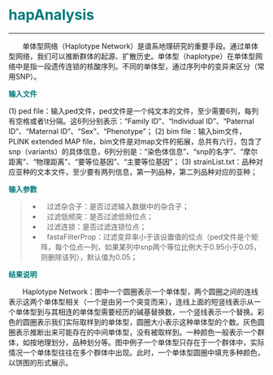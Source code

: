 # <font color="#007979">hapAnalysis</font>

---

&#160; &#160; &#160; &#160;单体型网络（Haplotype Network）是谱系地理研究的重要手段。通过单体型网络，我们可以推断群体的起源、扩散历史。单体型（haplotype）在单体型网络中是指一段遗传连锁的核酸序列。不同的单体型，通过序列中的变异来区分（常用SNP）。

**<font color="#007979">输入文件</font>**

(1) ped file：输入ped文件，ped文件是一个纯文本的文件，至少需要6列，每列有空格或者\t分隔。这6列分别表示：“Family ID”、“Individual ID”、“Paternal ID”、“Maternal ID”、“Sex”、“Phenotype”；
(2) bim file：输入bim文件，PLINK extended MAP file，bim文件是对map文件的拓展，总共有六行，包含了snp（variants）的具体信息，6列分别是：“染色体信息”、“snp的名字”、“摩尔距离”、“物理距离”、“要等位基因”、“主要等位基因”；
(3) strainList.txt：品种对应亚种的文本文件，至少要有两列信息，第一列品种，第二列品种对应的亚种；

**<font color="#007979">输入参数</font>**

> * &#160; &#160;<label id='isHetFilter'>过滤杂合子：</label>是否过滤输入数据中的杂合子；
> * &#160; &#160;<label id='isAFFilter'>过滤低频突：</label>是否过滤低频位点；
> * &#160; &#160;<label id='isCorrFilter'>过滤连锁：</label>是否过滤连锁位点；
> * &#160; &#160;<label id='fastaFilterProp'>fastaFilterProp：</label>过滤变异率小于该设置值的位点（ped文件是个矩阵，每个位点一列，如果某列中snp两个等位比例大于0.95小于0.05，则删除该列），默认值为0.05；

**<font color="#007979">结果说明</font>**

&#160; &#160; &#160; &#160;Haplotype Network：图中一个圆圈表示一个单体型，两个圆圈之间的连线表示这两个单体型相关（一个是由另一个突变而来），连线上面的短竖线表示从一个单体型到与其相连的单体型需要经历的碱基替换数，一个竖线表示一个替换。彩色的圆圈表示我们实际取样到的单体型，圆圈大小表示这种单体型的个数。灰色圆圈表示推断出来可能存在的中间单体型，没有被取样到。一种颜色一般表示一个群体，如按地理划分，品种划分等。图中例子一个单体型只存在于一个群体中，实际情况一个单体型往往在多个群体中出现。此时，一个单体型圆圈中填充多种颜色，以饼图的形式展示。
